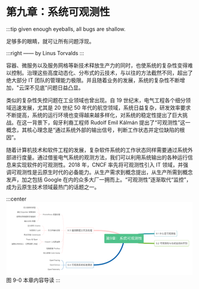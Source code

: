 # 第九章：系统可观测性
:::tip <a/>
given enough eyeballs, all bugs are shallow.

足够多的眼睛，就可让所有问题浮现。

:::right
—— by Linus Torvalds
:::

容器、微服务以及服务网格等新技术释放生产力的同时，也使系统的复杂性变得难以控制。治理这些高度动态化、分布式的云技术，与以往的方法截然不同，超出了绝大部分 IT 团队的管理能力极限。并且随着业务的发展，系统的复杂性不断增加，"云深不见底"问题日益凸显。

类似的复杂性失控问题在工业领域也曾出现。自 19 世纪末，电气工程各个细分领域迅速发展，尤其是 20 世纪 50 年代的航空领域，系统日益复杂，研发效率要求不断提高，系统的运行环境也变得越来越多样化，对系统的稳定性提出了巨大挑战。在这一背景下，匈牙利裔工程师 Rudolf Emil Kálmán 提出了“可观测性”这一概念，其核心理念是“通过系统外部的输出信号，判断工作状态并定位缺陷的根因”。

随着计算机技术和软件工程的发展，复杂软件系统的工作状态同样需要通过系统外部进行度量。通过借鉴电气系统的观测方法，我们可以利用系统输出的各种运行信息来实现软件的可观测性。2018 年，CNCF 率先将可观测性引入 IT 领域，并强调可观测性是云原生时代的必备能力。从生产需求到概念提出，从生产所需到概念发声，加之包括 Google 在内的众多大厂一拥而上。“可观测性”逐渐取代“监控”，成为云原生技术领域最热门的话题之一。

:::center
  ![](../assets/observability.png)<br/>
  图 9-0 本章内容导读
:::

